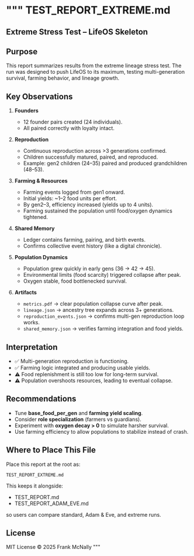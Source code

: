 """
TEST_REPORT_EXTREME.md
======================

Extreme Stress Test – LifeOS Skeleton
-------------------------------------

Purpose
-------
This report summarizes results from the extreme lineage stress test.
The run was designed to push LifeOS to its maximum, testing multi-generation
survival, farming behavior, and lineage growth.

Key Observations
----------------
1. **Founders**
   - 12 founder pairs created (24 individuals).
   - All paired correctly with loyalty intact.

2. **Reproduction**
   - Continuous reproduction across >3 generations confirmed.
   - Children successfully matured, paired, and reproduced.
   - Example: gen2 children (24–35) paired and produced grandchildren (48–53).

3. **Farming & Resources**
   - Farming events logged from gen1 onward.
   - Initial yields: ~1–2 food units per effort.
   - By gen2–3, efficiency increased (yields up to 4 units).
   - Farming sustained the population until food/oxygen dynamics tightened.

4. **Shared Memory**
   - Ledger contains farming, pairing, and birth events.
   - Confirms collective event history (like a digital chronicle).

5. **Population Dynamics**
   - Population grew quickly in early gens (36 → 42 → 45).
   - Environmental limits (food scarcity) triggered collapse after peak.
   - Oxygen stable, food bottlenecked survival.

6. **Artifacts**
   - `metrics.pdf` → clear population collapse curve after peak.
   - `lineage.json` → ancestry tree expands across 3+ generations.
   - `reproduction_events.json` → confirms multi-gen reproduction loop works.
   - `shared_memory.json` → verifies farming integration and food yields.

Interpretation
--------------
- ✅ Multi-generation reproduction is functioning.
- ✅ Farming logic integrated and producing usable yields.
- ⚠️ Food replenishment is still too low for long-term survival.
- ⚠️ Population overshoots resources, leading to eventual collapse.

Recommendations
---------------
- Tune **base_food_per_gen** and **farming yield scaling**.
- Consider **role specialization** (farmers vs guardians).
- Experiment with **oxygen decay > 0** to simulate harsher survival.
- Use farming efficiency to allow populations to stabilize instead of crash.

Where to Place This File
------------------------
Place this report at the root as:

    TEST_REPORT_EXTREME.md

This keeps it alongside:
- TEST_REPORT.md
- TEST_REPORT_ADAM_EVE.md

so users can compare standard, Adam & Eve, and extreme runs.

License
-------
MIT License © 2025 Frank McNally
"""
